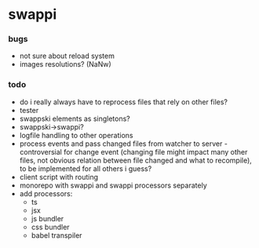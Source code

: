 # swappi

### bugs

- not sure about reload system
- images resolutions? (NaNw)

### todo

- do i really always have to reprocess files that rely on other files?
- tester
- swappski elements as singletons?
- swappski->swappi?
- logfile handling to other operations
- process events and pass changed files from watcher to server - controversial for change event (changing file might impact many other files, not obvious relation between file changed and what to recompile), to be implemented for all others i guess?
- client script with routing
- monorepo with swappi and swappi processors separately
- add processors:
  - ts
  - jsx
  - js bundler
  - css bundler
  - babel transpiler
